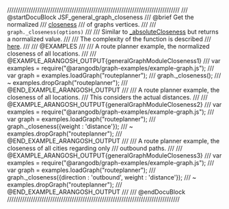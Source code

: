 ////////////////////////////////////////////////////////////////////////////////
/// @startDocuBlock JSF_general_graph_closeness
/// @brief Get the normalized
/// [closeness](http://en.wikipedia.org/wiki/Centrality#Closeness_centrality)
/// of graphs vertices.
///
/// `graph._closeness(options)`
///
/// Similar to [_absoluteCloseness](#absolutecloseness) but returns a normalized value.
///
/// The complexity of the function is described
/// [here](../Aql/GraphOperations.md#the-complexity-of-the-shortest-path-algorithms).
///
/// @EXAMPLES
///
/// A route planner example, the normalized closeness of all locations.
///
/// @EXAMPLE_ARANGOSH_OUTPUT{generalGraphModuleCloseness1}
/// var examples = require("@arangodb/graph-examples/example-graph.js");
/// var graph = examples.loadGraph("routeplanner");
/// graph._closeness();
/// ~ examples.dropGraph("routeplanner");
/// @END_EXAMPLE_ARANGOSH_OUTPUT
///
/// A route planner example, the closeness of all locations.
/// This considers the actual distances.
///
/// @EXAMPLE_ARANGOSH_OUTPUT{generalGraphModuleCloseness2}
/// var examples = require("@arangodb/graph-examples/example-graph.js");
/// var graph = examples.loadGraph("routeplanner");
/// graph._closeness({weight : 'distance'});
/// ~ examples.dropGraph("routeplanner");
/// @END_EXAMPLE_ARANGOSH_OUTPUT
///
/// A route planner example, the closeness of all cities regarding only
/// outbound paths.
///
/// @EXAMPLE_ARANGOSH_OUTPUT{generalGraphModuleCloseness3}
/// var examples = require("@arangodb/graph-examples/example-graph.js");
/// var graph = examples.loadGraph("routeplanner");
/// graph._closeness({direction : 'outbound', weight : 'distance'});
/// ~ examples.dropGraph("routeplanner");
/// @END_EXAMPLE_ARANGOSH_OUTPUT
///
/// @endDocuBlock
////////////////////////////////////////////////////////////////////////////////
